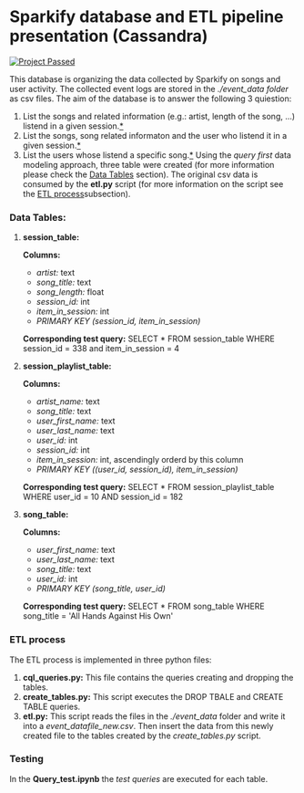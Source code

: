 # Sparkify database and ETL pipeline presentation (Cassandra)
[![Project Passed](https://img.shields.io/badge/project-passed-success.svg)](https://img.shields.io/badge/project-passed-success.svg)

This database is organizing the data collected by Sparkify on songs and user activity. The collected event logs are stored in the *./event_data folder* as csv files. The aim of the database is to answer the following 3 quiestion:
1. List the songs and related information (e.g.: artist, length of the song, ...) listend in a given session.[*](#session_table:)
2. List the  songs, song related informaton and the user who listend it in a given session.[*](#session_playlist_table:)
3. List the users whose listend a specific song.[*](song_table:)
Using the *query first* data modeling approach, three table were created (for more information please check the [Data Tables](#data-tables) section). The original csv data is consumed by the **etl.py** script (for more information on the script see the [ETL process](#etl-process)subsection).

### Data Tables:
1. **session_table:**

    **Columns:**
    - *artist:* text
    - *song_title:* text
    - *song_length:* float
    - *session_id:* int
    - *item_in_session:* int
    - *PRIMARY KEY (session_id, item_in_session)*
    
    **Corresponding test query:**
    SELECT * FROM session_table WHERE session_id = 338 and item_in_session = 4
      
2. **session_playlist_table:** 

     **Columns:**
     - *artist_name:* text
     - *song_title:* text
     - *user_first_name:* text
     - *user_last_name:* text
     - *user_id:* int
     - *session_id:* int
     - *item_in_session:* int, ascendingly orderd by this column
     - *PRIMARY KEY ((user_id, session_id), item_in_session)*
                                                  
    **Corresponding test query:**
    SELECT * FROM session_playlist_table WHERE user_id = 10 AND session_id = 182

3. **song_table:**

     **Columns:**
     - *user_first_name:* text
     - *user_last_name:* text
     - *song_title:* text
     - *user_id:* int
     - *PRIMARY KEY (song_title, user_id)*
    
    **Corresponding test query:**
    SELECT * FROM song_table WHERE song_title = 'All Hands Against His Own'

    
### ETL process

The ETL process is implemented in three python files:
1. **cql_queries.py:** This file contains the queries creating and dropping the tables.
2. **create_tables.py:** This script executes the DROP TBALE and CREATE TABLE queries.
3. **etl.py:** This script reads the files in the *./event_data* folder and write it into a *event_datafile_new.csv*. Then insert the data from this newly created file to the tables created by the *create_tables.py* script.

### Testing
In the **Query_test.ipynb** the *test queries* are executed for each table.